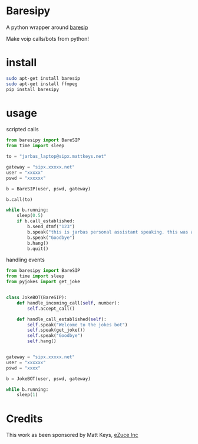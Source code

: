 # Baresipy

A python wrapper around [baresip](https://github.com/alfredh/baresip)

Make voip calls/bots from python!

# install

```bash
sudo apt-get install baresip
sudo apt-get install ffmpeg
pip install baresipy
```

# usage

scripted calls

```python
from baresipy import BareSIP
from time import sleep

to = "jarbas_laptop@sipx.mattkeys.net"

gateway = "sipx.xxxxx.net"
user = "xxxxx"
pswd = "xxxxxx"

b = BareSIP(user, pswd, gateway)

b.call(to)

while b.running:
    sleep(0.5)
    if b.call_established:
        b.send_dtmf("123")
        b.speak("this is jarbas personal assistant speaking. this was a test")
        b.speak("Goodbye")
        b.hang()
        b.quit()

```


handling events

```python
from baresipy import BareSIP
from time import sleep
from pyjokes import get_joke


class JokeBOT(BareSIP):
    def handle_incoming_call(self, number):
        self.accept_call()

    def handle_call_established(self):
        self.speak("Welcome to the jokes bot")
        self.speak(get_joke())
        self.speak("Goodbye")
        self.hang()


gateway = "sipx.xxxxx.net"
user = "xxxxxx"
pswd = "xxxx"

b = JokeBOT(user, pswd, gateway)

while b.running:
    sleep(1)

```

        
# Credits

This work as been sponsored by Matt Keys, [eZuce Inc](https://ezuce.com/)